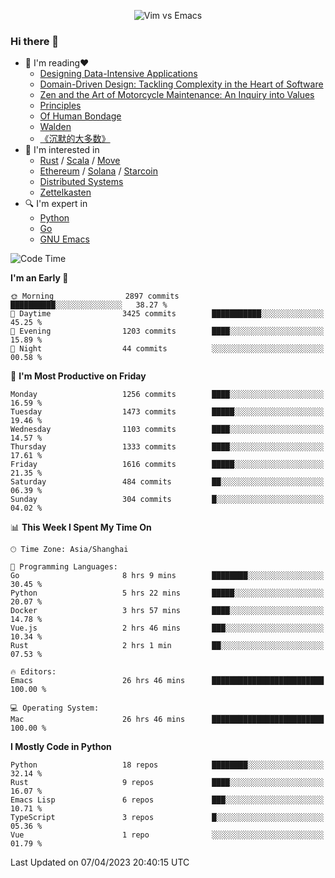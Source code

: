 <p align="center">
    <img src="https://gist.githubusercontent.com/coldnight/e696baffb094e71c96cb302118878eae/raw/40ea5053a6f66cc65f90f437e4173497da225958/banner.gif" alt="Vim vs Emacs" />
</p>

### Hi there 👋

- 📖 I'm reading❤️
    + [Designing Data-Intensive Applications](https://www.oreilly.com/library/view/designing-data-intensive-applications/9781491903063/)
    + [Domain-Driven Design: Tackling Complexity in the Heart of Software](https://www.dddcommunity.org/book/evans_2003/)
    + [Zen and the Art of Motorcycle Maintenance: An Inquiry into Values](https://en.wikipedia.org/wiki/Zen_and_the_Art_of_Motorcycle_Maintenance)
    + [Principles](https://www.principles.com/)
    + [Of Human Bondage](https://en.wikipedia.org/wiki/Of_Human_Bondage)
    + [Walden](https://en.wikipedia.org/wiki/Walden)
    + [《沉默的大多数》](https://en.wikipedia.org/wiki/Silent_majority)
- 🌱 I'm interested in
    + [Rust](https://www.rust-lang.org/) / [Scala](https://www.scala-lang.org/) / [Move](https://github.com/move-language/move/)
    + [Ethereum](https://ethereum.org/en/) / [Solana](https://solana.com/) / [Starcoin](https://github.com/starcoinorg/starcoin)
	+ [Distributed Systems](https://www.linuxzen.com/notes/topics/20200320174417_%E5%88%86%E5%B8%83%E5%BC%8F/)
	+ [Zettelkasten](https://www.linuxzen.com/notes/notes/20220120080920-slip_box/)
- 🔍 I'm expert in
    + [Python](https://www.python.org/)
    + [Go](https://go.dev/)
    + [GNU Emacs](https://www.gnu.org/software/emacs/)

<!--START_SECTION:waka-->
![Code Time](http://img.shields.io/badge/Code%20Time-2%2C030%20hrs%2035%20mins-blue)

**I'm an Early 🐤** 

```text
🌞 Morning                2897 commits        ██████████░░░░░░░░░░░░░░░   38.27 % 
🌆 Daytime                3425 commits        ███████████░░░░░░░░░░░░░░   45.25 % 
🌃 Evening                1203 commits        ████░░░░░░░░░░░░░░░░░░░░░   15.89 % 
🌙 Night                  44 commits          ░░░░░░░░░░░░░░░░░░░░░░░░░   00.58 % 
```
📅 **I'm Most Productive on Friday** 

```text
Monday                   1256 commits        ████░░░░░░░░░░░░░░░░░░░░░   16.59 % 
Tuesday                  1473 commits        █████░░░░░░░░░░░░░░░░░░░░   19.46 % 
Wednesday                1103 commits        ████░░░░░░░░░░░░░░░░░░░░░   14.57 % 
Thursday                 1333 commits        ████░░░░░░░░░░░░░░░░░░░░░   17.61 % 
Friday                   1616 commits        █████░░░░░░░░░░░░░░░░░░░░   21.35 % 
Saturday                 484 commits         ██░░░░░░░░░░░░░░░░░░░░░░░   06.39 % 
Sunday                   304 commits         █░░░░░░░░░░░░░░░░░░░░░░░░   04.02 % 
```


📊 **This Week I Spent My Time On** 

```text
🕑︎ Time Zone: Asia/Shanghai

💬 Programming Languages: 
Go                       8 hrs 9 mins        ████████░░░░░░░░░░░░░░░░░   30.45 % 
Python                   5 hrs 22 mins       █████░░░░░░░░░░░░░░░░░░░░   20.07 % 
Docker                   3 hrs 57 mins       ████░░░░░░░░░░░░░░░░░░░░░   14.78 % 
Vue.js                   2 hrs 46 mins       ███░░░░░░░░░░░░░░░░░░░░░░   10.34 % 
Rust                     2 hrs 1 min         ██░░░░░░░░░░░░░░░░░░░░░░░   07.53 % 

🔥 Editors: 
Emacs                    26 hrs 46 mins      █████████████████████████   100.00 % 

💻 Operating System: 
Mac                      26 hrs 46 mins      █████████████████████████   100.00 % 
```

**I Mostly Code in Python** 

```text
Python                   18 repos            ████████░░░░░░░░░░░░░░░░░   32.14 % 
Rust                     9 repos             ████░░░░░░░░░░░░░░░░░░░░░   16.07 % 
Emacs Lisp               6 repos             ███░░░░░░░░░░░░░░░░░░░░░░   10.71 % 
TypeScript               3 repos             █░░░░░░░░░░░░░░░░░░░░░░░░   05.36 % 
Vue                      1 repo              ░░░░░░░░░░░░░░░░░░░░░░░░░   01.79 % 
```




 Last Updated on 07/04/2023 20:40:15 UTC
<!--END_SECTION:waka-->
